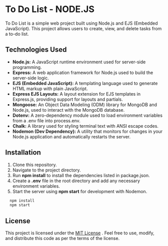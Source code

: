 # To Do List - NODE.JS

To Do List is a simple web project built using Node.js and EJS (Embedded JavaScript). This project allows users to create, view, and delete tasks from a to-do list.




## Technologies Used

- **Node.js:** A JavaScript runtime environment used for server-side programming.
- **Express:** A web application framework for Node.js used to build the server-side logic.
- **EJS (Embedded JavaScript):** A templating language used to generate HTML markup with plain JavaScript.
- **Express EJS Layouts:** A layout extension for EJS templates in Express.js, providing support for layouts and partials.
- **Mongoose:** An Object Data Modeling (ODM) library for MongoDB and Node.js, used to interact with the MongoDB database.
- **Dotenv:** A zero-dependency module used to load environment variables from a .env file into process.env.
- **Chalk:** A library used for styling terminal text with ANSI escape codes.
- **Nodemon (Dev Dependency):** A utility that monitors for changes in your Node.js application and automatically restarts the server.



## Installation

1. Clone this repository.
2. Navigate to the project directory.
3. Run **npm install** to install the dependencies listed in package.json.
4. Create a **.env** file in the root directory and add any necessary environment variables.
5. Start the server using **npm start** for development with Nodemon.

```bash
  npm install
  npm start
```





## License

This project is licensed under the [MIT License](https://choosealicense.com/licenses/mit/)
. Feel free to use, modify, and distribute this code as per the terms of the license.
